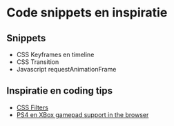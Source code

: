 # Code snippets en inspiratie

## Snippets
- CSS Keyframes en timeline
- CSS Transition
- Javascript requestAnimationFrame

## Inspiratie en coding tips
- [CSS Filters](https://css-tricks.com/almanac/properties/f/filter/)
- [PS4 en XBox gamepad support in the browser](https://developer.mozilla.org/en-US/docs/Web/API/Gamepad_API/Using_the_Gamepad_API)
